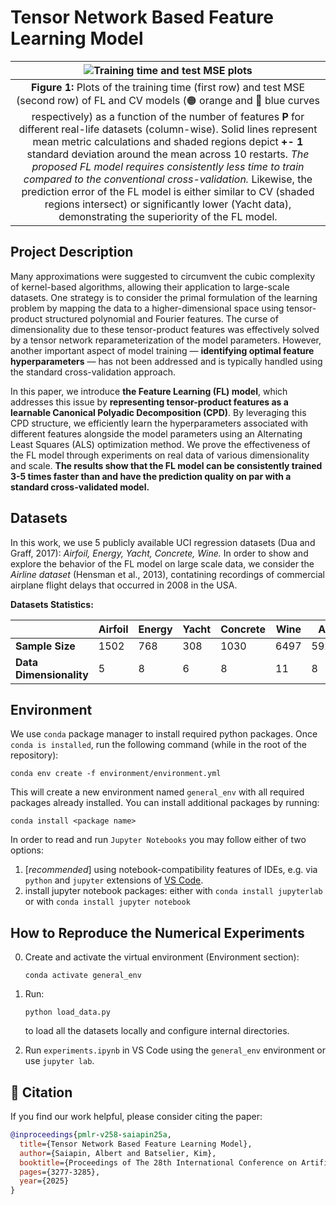 Tensor Network Based Feature Learning Model
=====

| ![Training time and test MSE plots](images/Dynamics.png) |
|:--:|
| **Figure 1:** Plots of the training time (first row) and test MSE (second row) of FL and CV models (🟠 orange and 🔵 blue curves respectively) as a function of the number of features **P** for different real-life datasets (column-wise). Solid lines represent mean metric calculations and shaded regions depict **+- 1** standard deviation around the mean across 10 restarts. *The proposed FL model requires consistently less time to train compared to the conventional cross-validation.* Likewise, the prediction error of the FL model is either similar to CV (shaded regions intersect) or significantly lower (Yacht data), demonstrating the superiority of the FL model. |

## Project Description
Many approximations were suggested to circumvent the cubic complexity of kernel-based algorithms, allowing their application to large-scale datasets. One strategy is to consider the primal formulation of the learning problem by mapping the data to a higher-dimensional space using tensor-product structured polynomial and Fourier features. The curse of dimensionality due to these tensor-product features was effectively solved by a tensor network reparameterization of the model parameters. However, another important aspect of model training — **identifying optimal feature hyperparameters** — has not been addressed and is typically handled using the standard cross-validation approach.

In this paper, we introduce **the Feature Learning (FL) model**, which addresses this issue by **representing tensor-product features as a learnable Canonical Polyadic Decomposition (CPD)**. By leveraging this CPD structure, we efficiently learn the hyperparameters associated with different features alongside the model parameters using an Alternating Least Squares (ALS) optimization method. We prove the effectiveness of the FL model through experiments on real data of various dimensionality and scale. **The results show that the FL model can be consistently trained 3-5 times faster than and have the prediction quality on par with a standard cross-validated model.**

## Datasets
In this work, we use 5 publicly available UCI regression datasets (Dua and Graff, 2017): *Airfoil, Energy, Yacht, Concrete, Wine.* In order to show and explore the behavior of the FL model on large scale data, we consider the *Airline dataset* (Hensman et al., 2013), contatining recordings of commercial airplane flight delays that occurred in 2008 in the USA.

**Datasets Statistics:**

|  | Airfoil | Energy | Yacht | Concrete | Wine| Airline |
| ------------- | ------------- | ------------- | ------------- | ------------- | ------------- | ------------- | 
| **Sample Size** | 1502 | 768 | 308 | 1030 | 6497 | 5929413 | 
| **Data Dimensionality** | 5 | 8 | 6 | 8 | 11 | 8 |

## Environment
We use `conda` package manager to install required python packages. Once `conda is installed`, run the following command (while in the root of the repository):
```
conda env create -f environment/environment.yml
```
This will create a new environment named `general_env` with all required packages already installed. You can install additional packages by running:
```
conda install <package name>
```

In order to read and run `Jupyter Notebooks` you may follow either of two options:
1. [*recommended*] using notebook-compatibility features of IDEs, e.g. via `python` and `jupyter` extensions of [VS Code](https://code.visualstudio.com/).
2. install jupyter notebook packages:
  either with `conda install jupyterlab` or with `conda install jupyter notebook`

## How to Reproduce the Numerical Experiments

0. Create and activate the virtual environment (Environment section):
   ```
   conda activate general_env
   ```

1. Run:
   ```shell
   python load_data.py
   ```
   to load all the datasets locally and configure internal directories. 

2. Run `experiments.ipynb` in VS Code using the `general_env` environment or use `jupyter lab`.

## 📜 Citation

If you find our work helpful, please consider citing the paper:

```bibtex
@inproceedings{pmlr-v258-saiapin25a,
  title={Tensor Network Based Feature Learning Model},
  author={Saiapin, Albert and Batselier, Kim},
  booktitle={Proceedings of The 28th International Conference on Artificial Intelligence and Statistics},
  pages={3277-3285},
  year={2025}
}
```
